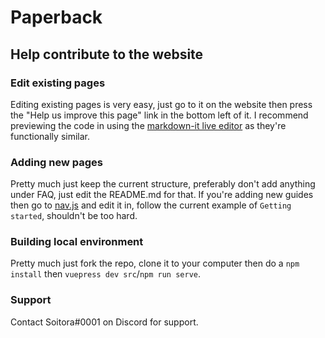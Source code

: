 # Paperback

## Help contribute to the website

### Edit existing pages
Editing existing pages is very easy, just go to it on the website then press the "Help us improve this page" link in the bottom left of it.
I recommend previewing the code in using the [markdown-it live editor](https://markdown-it.github.io/) as they're functionally similar.

### Adding new pages
Pretty much just keep the current structure, preferably don't add anything under FAQ, just edit the README.md for that. If you're adding new guides then go to [nav.js](https://github.com/FaizanDurrani/Paperback/blob/master/src/.vuepress/config/nav.js) and edit it in, follow the current example of `Getting started`, shouldn't be too hard.

### Building local environment
Pretty much just fork the repo, clone it to your computer then do a `npm install` then `vuepress dev src`/`npm run serve`. 

### Support
Contact Soitora#0001 on Discord for support.
